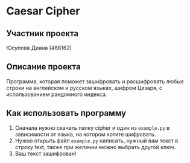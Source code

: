 # Caesar Cipher

## Участник проекта
Юсупова Диана (468162)

## Описание проекта
Программа, которая поможет зашифровать и расшифровать любые строки на английском и русском языках, шифром Цезаря, с использованием рандомного индекса.

## Как использовать программу
1. Сначала нужно скачать папку cipher и один из `example.py` в зависимости от языка, на котором хотите шифровать.
2. Нужно открыть файл `example.py` написать, нужный вам текст в строку text, также при желании можно выбрать другой ключ.
3. Ваш текст зашифрован!
